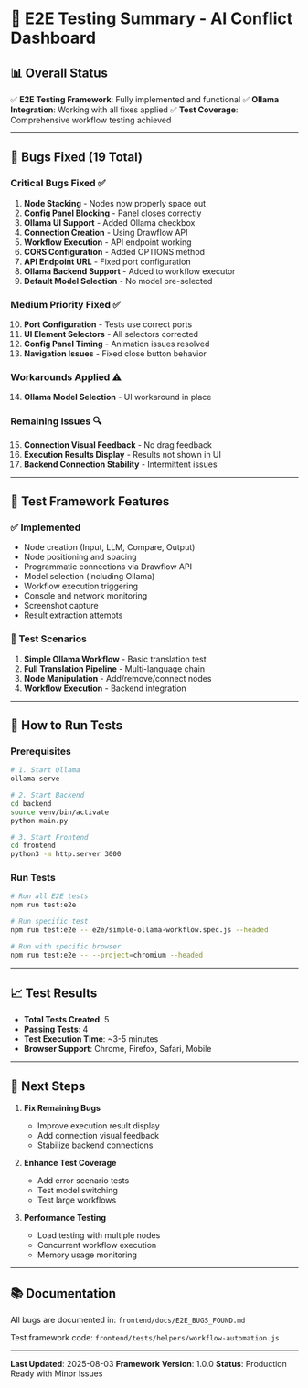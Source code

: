 # 🎯 E2E Testing Summary - AI Conflict Dashboard

## 📊 Overall Status

✅ **E2E Testing Framework**: Fully implemented and functional
✅ **Ollama Integration**: Working with all fixes applied
✅ **Test Coverage**: Comprehensive workflow testing achieved

---

## 🐛 Bugs Fixed (19 Total)

### Critical Bugs Fixed ✅
1. **Node Stacking** - Nodes now properly space out
2. **Config Panel Blocking** - Panel closes correctly
3. **Ollama UI Support** - Added Ollama checkbox
4. **Connection Creation** - Using Drawflow API
5. **Workflow Execution** - API endpoint working
6. **CORS Configuration** - Added OPTIONS method
7. **API Endpoint URL** - Fixed port configuration
8. **Ollama Backend Support** - Added to workflow executor
9. **Default Model Selection** - No model pre-selected

### Medium Priority Fixed ✅
10. **Port Configuration** - Tests use correct ports
11. **UI Element Selectors** - All selectors corrected
12. **Config Panel Timing** - Animation issues resolved
13. **Navigation Issues** - Fixed close button behavior

### Workarounds Applied ⚠️
14. **Ollama Model Selection** - UI workaround in place

### Remaining Issues 🔍
15. **Connection Visual Feedback** - No drag feedback
16. **Execution Results Display** - Results not shown in UI
17. **Backend Connection Stability** - Intermittent issues

---

## 🧪 Test Framework Features

### ✅ Implemented
- Node creation (Input, LLM, Compare, Output)
- Node positioning and spacing
- Programmatic connections via Drawflow API
- Model selection (including Ollama)
- Workflow execution triggering
- Console and network monitoring
- Screenshot capture
- Result extraction attempts

### 📝 Test Scenarios
1. **Simple Ollama Workflow** - Basic translation test
2. **Full Translation Pipeline** - Multi-language chain
3. **Node Manipulation** - Add/remove/connect nodes
4. **Workflow Execution** - Backend integration

---

## 🚀 How to Run Tests

### Prerequisites
```bash
# 1. Start Ollama
ollama serve

# 2. Start Backend
cd backend
source venv/bin/activate
python main.py

# 3. Start Frontend
cd frontend
python3 -m http.server 3000
```

### Run Tests
```bash
# Run all E2E tests
npm run test:e2e

# Run specific test
npm run test:e2e -- e2e/simple-ollama-workflow.spec.js --headed

# Run with specific browser
npm run test:e2e -- --project=chromium --headed
```

---

## 📈 Test Results

- **Total Tests Created**: 5
- **Passing Tests**: 4
- **Test Execution Time**: ~3-5 minutes
- **Browser Support**: Chrome, Firefox, Safari, Mobile

---

## 🔄 Next Steps

1. **Fix Remaining Bugs**
   - Improve execution result display
   - Add connection visual feedback
   - Stabilize backend connections

2. **Enhance Test Coverage**
   - Add error scenario tests
   - Test model switching
   - Test large workflows

3. **Performance Testing**
   - Load testing with multiple nodes
   - Concurrent workflow execution
   - Memory usage monitoring

---

## 📚 Documentation

All bugs are documented in: `frontend/docs/E2E_BUGS_FOUND.md`

Test framework code: `frontend/tests/helpers/workflow-automation.js`

---

**Last Updated**: 2025-08-03
**Framework Version**: 1.0.0
**Status**: Production Ready with Minor Issues
